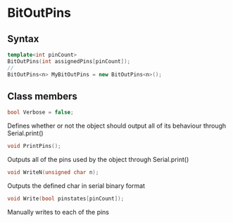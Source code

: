 # BitOutPins<int pinCount>
## Syntax
```C++
template<int pinCount>
BitOutPins(int assignedPins[pinCount]);
//
BitOutPins<n> MyBitOutPins = new BitOutPins<n>();
```
## Class members
```C++
bool Verbose = false;
```
Defines whether or not the object should output all of its behaviour through Serial.print()
```C++
void PrintPins();
```
Outputs all of the pins used by the object through Serial.print()
```C++
void WriteN(unsigned char n);
```
Outputs the defined char in serial binary format
```C++
void Write(bool pinstates[pinCount]);
```
Manually writes to each of the pins